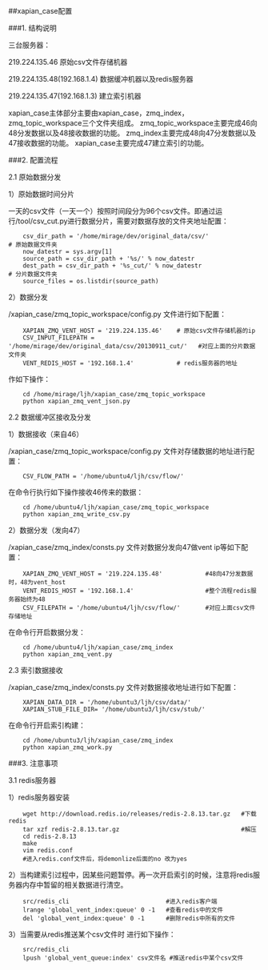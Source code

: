 ##xapian_case配置

###1. 结构说明

三台服务器：

219.224.135.46                原始csv文件存储机器

219.224.135.48(192.168.1.4)   数据缓冲机器以及redis服务器

219.224.135.47(192.168.1.3)   建立索引机器

xapian_case主体部分主要由xapian_case，zmq_index，zmq_topic_workspace三个文件夹组成。
zmq_topic_workspace主要完成46向48分发数据以及48接收数据的功能。
zmq_index主要完成48向47分发数据以及47接收数据的功能。
xapian_case主要完成47建立索引的功能。

###2. 配置流程

2.1 原始数据分发

1）原始数据时间分片

一天的csv文件（一天一个）按照时间段分为96个csv文件。即通过运行/tool/csv_cut.py进行数据分片，需要对数据存放的文件夹地址配置：
```
    csv_dir_path = '/home/mirage/dev/original_data/csv/'                     # 原始数据文件夹
    now_datestr = sys.argv[1]
    source_path = csv_dir_path + '%s/' % now_datestr
    dest_path = csv_dir_path + '%s_cut/' % now_datestr                       # 分片数据文件夹
    source_files = os.listdir(source_path)
```
2）数据分发

/xapian_case/zmq_topic_workspace/config.py 文件进行如下配置：
```
    XAPIAN_ZMQ_VENT_HOST = '219.224.135.46'    # 原始csv文件存储机器的ip
    CSV_INPUT_FILEPATH = '/home/mirage/dev/original_data/csv/20130911_cut/'   #对应上面的分片数据文件夹
    VENT_REDIS_HOST = '192.168.1.4'            # redis服务器的地址
```
作如下操作：
```
    cd /home/mirage/ljh/xapian_case/zmq_topic_workspace
    python xapian_zmq_vent_json.py
```

2.2 数据缓冲区接收及分发

1）数据接收（来自46）

/xapian_case/zmq_topic_workspace/config.py 文件对存储数据的地址进行配置：
```
    CSV_FLOW_PATH = '/home/ubuntu4/ljh/csv/flow/'
```
在命令行执行如下操作接收46传来的数据：
```
    cd /home/ubuntu4/ljh/xapian_case/zmq_topic_workspace
    python xapian_zmq_write_csv.py
```

2）数据分发（发向47）

/xapian_case/zmq_index/consts.py 文件对数据分发向47做vent ip等如下配置：

```
    XAPIAN_ZMQ_VENT_HOST = '219.224.135.48'            #48向47分发数据时，48为vent_host
    VENT_REDIS_HOST = '192.168.1.4'                    #整个流程redis服务器始终为48
    CSV_FILEPATH = '/home/ubuntu4/ljh/csv/flow/'       #对应上面csv文件存储地址
```
在命令行开启数据分发：
```
    cd /home/ubuntu4/ljh/xapian_case/zmq_index
    python xapian_zmq_vent.py
```

2.3 索引数据接收

/xapian_case/zmq_index/consts.py 文件对数据接收地址进行如下配置：
```
    XAPIAN_DATA_DIR = '/home/ubuntu3/ljh/csv/data/'
    XAPIAN_STUB_FILE_DIR= '/home/ubuntu3/ljh/csv/stub/'
```
在命令行开启索引构建：
```
    cd /home/ubuntu3/ljh/xapian_case/zmq_index
    python xapian_zmq_work.py
```

###3. 注意事项

3.1 redis服务器

1）redis服务器安装

```
    wget http://download.redis.io/releases/redis-2.8.13.tar.gz   #下载redis
    tar xzf redis-2.8.13.tar.gz                                  #解压
    cd redis-2.8.13
    make
    vim redis.conf
    #进入redis.conf文件后，将demonlize后面的no 改为yes
```

2）当构建索引过程中，因某些问题暂停。再一次开启索引的时候，注意将redis服务器内存中暂留的相关数据进行清空。
```
    src/redis_cli                           #进入redis客户端
    lrange 'global_vent_index:queue' 0 -1   #查看redis中的文件
    del 'global_vent_index:queue' 0 -1      #删除redis中所有的文件
```

3）当需要从redis推送某个csv文件时 进行如下操作：
```
    src/redis_cli                                 
    lpush 'global_vent_queue:index' csv文件名 #推送redis中某个csv文件
```







